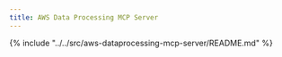 ```yaml
---
title: AWS Data Processing MCP Server
---
```


{% include "../../src/aws-dataprocessing-mcp-server/README.md" %}
